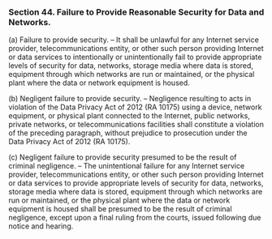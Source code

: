 ### Section 44. Failure to Provide Reasonable Security for Data and Networks.

(a) Failure to provide security. – It shall be unlawful for any Internet service provider, telecommunications entity, or other such person providing
Internet or data services to intentionally or unintentionally fail to provide appropriate levels of security for data, networks, storage media where
data is stored, equipment through which networks are run or maintained, or the physical plant where the data or network equipment is housed.

(b) Negligent failure to provide security. – Negligence resulting to acts in violation of the Data Privacy Act of 2012 (RA 10175) using a device,
network equipment, or physical plant connected to the Internet, public networks, private networks, or telecommunications facilities shall constitute
a violation of the preceding paragraph, without prejudice to prosecution under the Data Privacy Act of 2012 (RA 10175).

(c) Negligent failure to provide security presumed to be the result of criminal negligence. – The unintentional failure for any Internet service
provider, telecommunications entity, or other such person providing Internet or data services to provide appropriate levels of security for data,
networks, storage media where data is stored, equipment through which networks are run or maintained, or the physical plant where the data or
network equipment is housed shall be presumed to be the result of criminal negligence, except upon a final ruling from the courts, issued following
due notice and hearing.
